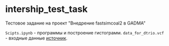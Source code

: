 # intership_test_task
Тестовое задание на проект "Внедрение fastsimcoal2 в GADMA"

`Scipts.ipynb` - программы и построение гистограмм.
`data_for_dtrio.vcf` - входные данные [источник](https://stepik.org/lesson/295219/step/12?unit=276890).
